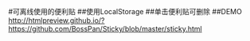 #可离线使用的便利贴
##使用LocalStorage
##单击便利贴可删除
##DEMO http://htmlpreview.github.io/?https://github.com/BossPan/Sticky/blob/master/sticky.html
